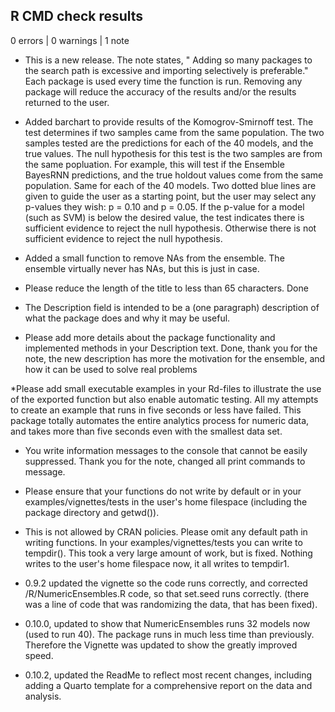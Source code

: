 ## R CMD check results

0 errors | 0 warnings | 1 note

* This is a new release.
The note states, " Adding so many packages to the search path is excessive and importing
  selectively is preferable."
Each package is used every time the function is run. Removing any package will reduce the accuracy of the results and/or the results returned to the user.


* Added barchart to provide results of the Komogrov-Smirnoff test.
The test determines if two samples came from the same population. The two samples tested are the predictions for each of the 40 models, and the true values.
The null hypothesis for this test is the two samples are from the same popluation.
For example, this will test if the Ensemble BayesRNN predictions, and the true holdout values come from the same population. Same for each of the 40 models.
Two dotted blue lines are given to guide the user as a starting point, but the user may select any p-values they wish: p = 0.10 and p = 0.05.
If the p-value for a model (such as SVM) is below the desired value, the test indicates there is sufficient evidence to reject the null hypothesis. Otherwise there is not sufficient evidence to reject the null hypothesis.

* Added a small function to remove NAs from the ensemble.
The ensemble virtually never has NAs, but this is just in case.

* Please reduce the length of the title to less than 65 characters.
Done

* The Description field is intended to be a (one paragraph) description of what the package does and why it may be useful.
* Please add more details about the package functionality and implemented methods in your Description text.
Done, thank you for the note, the new description has more the motivation for the ensemble, and how it can be used to solve real problems

*Please add small executable examples in your Rd-files to illustrate the use of the exported function but also enable automatic testing.
All my attempts to create an example that runs in five seconds or less have failed. This package totally automates the entire analytics process for
numeric data, and takes more than five seconds even with the smallest data set.

* You write information messages to the console that cannot be easily suppressed.
Thank you for the note, changed all print commands to message.

* Please ensure that your functions do not write by default or in your examples/vignettes/tests in the user's home filespace (including the package directory and getwd()).
* This is not allowed by CRAN policies. Please omit any default path in writing functions. In your examples/vignettes/tests you can write to tempdir().
This took a very large amount of work, but is fixed. Nothing writes to the user's home filespace now, it all writes to tempdir1.

* 0.9.2 updated the vignette so the code runs correctly, and corrected /R/NumericEnsembles.R code, so that set.seed runs correctly. (there was a line of code that was randomizing the data, that has been fixed).

* 0.10.0, updated to show that NumericEnsembles runs 32 models now (used to run 40). The package runs in much less time than previously. Therefore the Vignette was updated to show the greatly improved speed.

* 0.10.2, updated the ReadMe to reflect most recent changes, including adding a Quarto template for a comprehensive report on the data and analysis.
